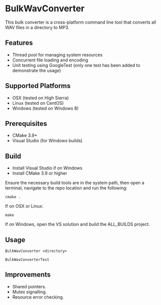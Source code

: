 # BulkWavConverter
This bulk converter is a cross-platform command line tool that converts all WAV files in a directory to MP3.

## Features
* Thread pool for managing system resources
* Concurrent file loading and encoding
* Unit testing using GoogleTest (only one test has been added to demonstrate the usage)

## Supported Platforms
* OSX (tested on High Sierra)
* Linux (tested on CentOS)
* Windows (tested on Windows 8)

## Prerequisites
* CMake 3.9+
* Visual Studio (for Windows builds)

## Build
* Install Visual Studio if on Windows
* Install CMake 3.9 or higher

Ensure the necessary build tools are in the system path, then open a terminal, navigate to the repo location and run the following:

```cmake .```

If on OSX or Linux:

```make```

If on Windows, open the VS solution and build the ALL_BUILDS project.

## Usage

```BulkWavConverter <directory>```

```BulkWavConverterTest```

## Improvements
* Shared pointers.
* Mutex signalling.
* Resource error checking.
